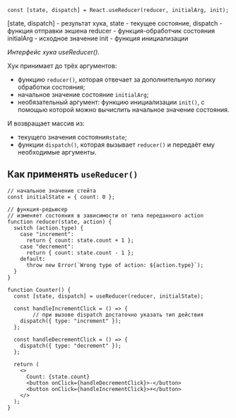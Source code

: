 ```
const [state, dispatch] = React.useReducer(reducer, initialArg, init);
```
[state, dispatch] - результат хука, state - текущее состояние, dispatch - функция отправки экшена
reducer - функция-обработчик состояния
initialArg - исходное значение
init - функция инициализации

_Интерфейс хука useReducer()._

Хук принимает до трёх аргументов:

- функцию `reducer()`, которая отвечает за дополнительную логику обработки состояния;
- начальное значение состояние `initialArg`;
- необязательный аргумент: функцию инициализации `init()`, с помощью которой можно вычислить начальное значение состояния.

И возвращает массив из:

- текущего значения состояния`state`;
- функции `dispatch()`, которая вызывает `reducer()` и передаёт ему необходимые аргументы.

## Как применять `useReducer()`

```
// начальное значение стейта
const initialState = { count: 0 };

// функция-редьюсер
// изменяет состояния в зависимости от типа переданного action
function reducer(state, action) {
  switch (action.type) {
    case "increment":
      return { count: state.count + 1 };
    case "decrement":
      return { count: state.count - 1 };
    default:
      throw new Error(`Wrong type of action: ${action.type}`);
  }
}

function Counter() {
  const [state, dispatch] = useReducer(reducer, initialState);

  const handleIncrementClick = () => {
        // при вызове dispatch достаточно указать тип действия
    dispatch({ type: "increment" });
  };

  const handleDecrementClick = () => {
    dispatch({ type: "decrement" });
  };

  return (
    <>
      Count: {state.count}
      <button onClick={handleDecrementClick}>-</button>
      <button onClick={handleIncrementClick}>+</button>
    </>
  );
} 
```